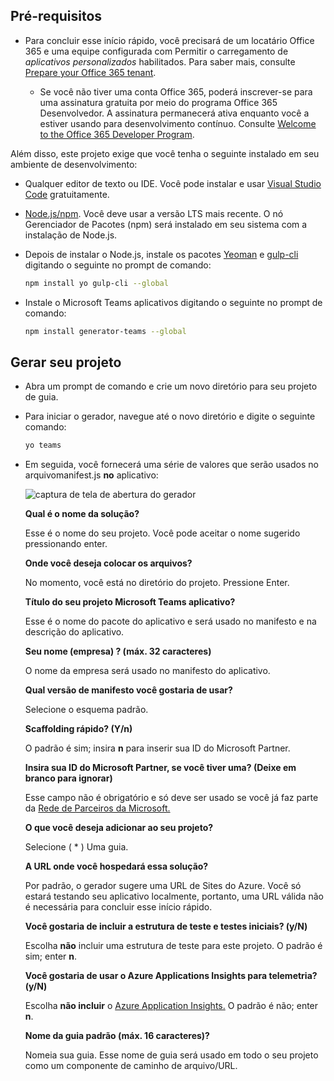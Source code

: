 ## <a name="prerequisites"></a>Pré-requisitos

- Para concluir esse início rápido, você precisará de um locatário Office 365 e uma equipe configurada com Permitir o carregamento de *aplicativos personalizados* habilitados. Para saber mais, consulte [Prepare your Office 365 tenant](~/concepts/build-and-test/prepare-your-o365-tenant.md).

  - Se você não tiver uma conta Office 365, poderá inscrever-se para uma assinatura gratuita por meio do programa Office 365 Desenvolvedor. A assinatura permanecerá ativa enquanto você a estiver usando para desenvolvimento contínuo. Consulte [Welcome to the Office 365 Developer Program](/office/developer-program/microsoft-365-developer-program).

Além disso, este projeto exige que você tenha o seguinte instalado em seu ambiente de desenvolvimento:

- Qualquer editor de texto ou IDE. Você pode instalar e usar [Visual Studio Code](https://code.visualstudio.com/download) gratuitamente.

- [Node.js/npm](https://nodejs.org/en/). Você deve usar a versão LTS mais recente. O nó Gerenciador de Pacotes (npm) será instalado em seu sistema com a instalação de Node.js.

- Depois de instalar o Node.js, instale os pacotes [Yeoman](https://yeoman.io/) e [gulp-cli](https://www.npmjs.com/package/gulp-cli) digitando o seguinte no prompt de comando:

    ```bash
    npm install yo gulp-cli --global
    ```

- Instale o Microsoft Teams aplicativos digitando o seguinte no prompt de comando:

    ```bash
    npm install generator-teams --global
    ```

## <a name="generate-your-project"></a>Gerar seu projeto

- Abra um prompt de comando e crie um novo diretório para seu projeto de guia.

- Para iniciar o gerador, navegue até o novo diretório e digite o seguinte comando:

    ```bash
    yo teams
    ```

- Em seguida, você fornecerá uma série de valores que serão usados no arquivomanifest.js **no** aplicativo:

    ![captura de tela de abertura do gerador](/microsoftteams/platform/assets/images/tab-images/teamsTabScreenshot.PNG)

    **Qual é o nome da solução?**

    Esse é o nome do seu projeto. Você pode aceitar o nome sugerido pressionando enter.

    **Onde você deseja colocar os arquivos?**

    No momento, você está no diretório do projeto. Pressione Enter.

    **Título do seu projeto Microsoft Teams aplicativo?**

    Esse é o nome do pacote do aplicativo e será usado no manifesto e na descrição do aplicativo.

    **Seu nome (empresa) ? (máx. 32 caracteres)**

    O nome da empresa será usado no manifesto do aplicativo.

    **Qual versão de manifesto você gostaria de usar?**

    Selecione o esquema padrão.

    **Scaffolding rápido? (Y/n)**

    O padrão é sim; insira **n** para inserir sua ID do Microsoft Partner.

    **Insira sua ID do Microsoft Partner, se você tiver uma? (Deixe em branco para ignorar)**

    Esse campo não é obrigatório e só deve ser usado se você já faz parte da [Rede de Parceiros da Microsoft.](https://partner.microsoft.com)

    **O que você deseja adicionar ao seu projeto?**

    Selecione ( &ast; ) Uma guia.

    **A URL onde você hospedará essa solução?**

    Por padrão, o gerador sugere uma URL de Sites do Azure. Você só estará testando seu aplicativo localmente, portanto, uma URL válida não é necessária para concluir esse início rápido.

    **Você gostaria de incluir a estrutura de teste e testes iniciais? (y/N)**

    Escolha **não** incluir uma estrutura de teste para este projeto. O padrão é sim; enter **n**.

    **Você gostaria de usar o Azure Applications Insights para telemetria? (y/N)**

    Escolha **não incluir** o [Azure Application Insights.](/azure/azure-monitor/app/app-insights-overview) O padrão é não; enter **n**.

    **Nome da guia padrão (máx. 16 caracteres)?**

    Nomeia sua guia. Esse nome de guia será usado em todo o seu projeto como um componente de caminho de arquivo/URL.
